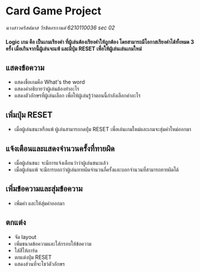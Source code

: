 # Card Game Project
_นางสาวคริสต์มาส วีรชิตอรกานต์ 6210110036 sec 02_
#### Logic เกม คือ เป็นเกมเรียงคำ ที่ผู้เล่นต้องเรียงคำให้ถูกต้อง โดยสามารถมีโอกาสเรียงคำได้ทั้งหมด 3 ครั้ง เมื่อเกินจากนี้ผู้เล่นจะแพ้ และมีปุ่ม RESET เพื่อให้ผู้เล่นเล่นเกมใหม่ 
## แสดงข้อความ
* แสดงชื่อเกมคือ What's the word
* แสดงคำอธิบายว่าผู้เล่นต้องทำอะไร
* แสดงตัวอักษรที่ผู้เล่นเลือก เพื่อให้ผู้เล่นรู้ว่าตอนนี้กำลังเลือกคำอะไร
## เพิ่มปุ่ม RESET
* เมื่อผู้เล่นชนะหรือแพ้ ผู้เล่นสามารถกดปุ่ม RESET เพื่อเล่นเกมใหม่และเกมจะสุ่มคำใหม่ออกมา
## แจ้งเตือนและแสดงจำนวนครั้งที่ทายผิด
* เมื่อผู้เล่นชนะ จะมีการแจ้งเตือนว่าว่าผู้เล่นชนะแล้ว
* เมื่อผู้เล่นแพ้ จะมีการบอกว่าผู้เล่นทายผิดจำนวนกี่ครั้งและบอกจำนวนที่สามารถทายผิดได้
## เพิ่มข้อความและสุ่มข้อความ
* เพิ่มคำ และให้สุ่มคำออกมา
## ตกแต่ง
* จัด layout 
* เพิ่มขนาดข้อความและใส่กรอบให้ข้อความ
* ใส่สีให้การ์ด
* ตกแต่งปุ่ม RESET
* แสดงส่วนที่จะโชว์ตัวอักษร